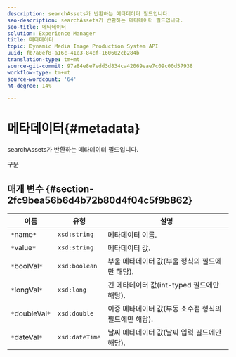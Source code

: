 ```yaml
---
description: searchAssets가 반환하는 메타데이터 필드입니다.
seo-description: searchAssets가 반환하는 메타데이터 필드입니다.
seo-title: 메타데이터
solution: Experience Manager
title: 메타데이터
topic: Dynamic Media Image Production System API
uuid: fb7a0ef8-a16c-41e3-84cf-160602cb284b
translation-type: tm+mt
source-git-commit: 97a84e8e7edd3d834ca42069eae7c09c00d57938
workflow-type: tm+mt
source-wordcount: '64'
ht-degree: 14%

---
```



# 메타데이터{#metadata}

searchAssets가 반환하는 메타데이터 필드입니다.

구문

## 매개 변수 {#section-2fc9bea56b6d4b72b80d4f04c5f9b862}

| 이름 | 유형 | 설명 |
|---|---|---|
| `*`name`*` | `xsd:string` | 메타데이터 이름. |
| `*`value`*` | `xsd:string` | 메타데이터 값. |
| `*`boolVal`*` | `xsd:boolean` | 부울 메타데이터 값(부울 형식의 필드에만 해당). |
| `*`longVal`*` | `xsd:long` | 긴 메타데이터 값(int-typed 필드에만 해당). |
| `*`doubleVal`*` | `xsd:double` | 이중 메타데이터 값(부동 소수점 형식의 필드에만 해당). |
| `*`dateVal`*` | `xsd:dateTime` | 날짜 메타데이터 값(날짜 입력 필드에만 해당). |

